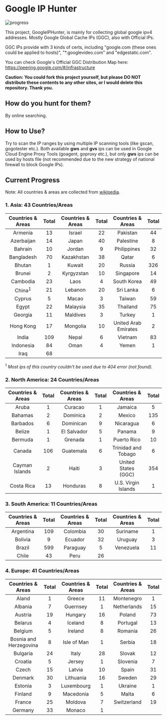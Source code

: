 # Google IP Hunter

![progress](http://progressed.io/bar/61?title=progress)

This project, GoogleIPHunter, is mainly for collecting global google ipv4 addresses. Mostly Google Global Cache IPs (GGC), also with Official IPs.

GGC IPs provide with 3 kinds of certs, including "google.com (these ones could be applied to hosts)", "*.googlevideo.com" and "edgestatic.com".

You can check Google's Official GGC Distribution Map here: https://peering.google.com/#/infrastructure

**Caution: You could fork this project yourself, but please DO NOT distribute these contents to any other sites, or I would delete this repository. Thank you.**

## How do you hunt for them?

By online searching.

## How to Use?

Try to scan the IP ranges by using multiple IP scanning tools (like gscan, gogotester etc.). Both available **gws** and **gvs** ips can be used in Google Cloud Engine Proxy Tools (goagent, goproxy etc.), but only **gws** ips can be used by hosts file (not recommended due to the new strategy of national firewall to block Google IPs).

## Current Progress

Note: All countries & areas are collected from [wikipedia](https://en.wikipedia.org/wiki/List_of_sovereign_states_and_dependent_territories_by_continent).

### 1. Asia: 43 Countries/Areas

| Countries & Areas | Total | Countries & Areas | Total | Countries & Areas | Total |
| :---: | :---: | :---: | :---: | :---: | :---: |
| Armenia		| 13 | Israel		| 22 | Pakistan			| 44 |
| Azerbaijan		| 14 | Japan		| 40 | Palestine		| 8  |
| Bahrain		| 10 | Jordan		|  9 | Philippines		| 32 |
| Bangladesh		| 70 | Kazakhstan	| 38 | Qatar			|  6 |
| Bhutan		|  1 | Kuwait		| 20 | Russia			| 326 |
| Brunei		|  2 | Kyrgyzstan	| 10 | Singapore		| 14 |
| Cambodia		| 23 | Laos		|  4 | South Korea		| 49 |
| China<sup>1</sup>	| 21 | Lebanon		| 20 | Sri Lanka		|  6 |
| Cyprus		| 5  | Macao		|  3 | Taiwan			| 59 |
| Egypt			| 22 | Malaysia		| 35 | Thailand			| 75 |
| Georgia		| 11 | Maldives		|  3 | Turkey			|  1 |
| Hong Kong		| 17 | Mongolia		| 10 | United Arab Emirates	 | 2 |
| India			| 109 | Nepal		|  6 | Vietnam			| 83 |
| Indonesia		| 84 | Oman		|  4 | Yemen			|  1 |
| Iraq			| 68 |

<sup>1</sup> *Most ips of this country couldn't be used due to 404 error (not found).*

### 2. North America: 24 Countries/Areas

| Countries & Areas | Total | Countries & Areas | Total | Countries & Areas | Total |
| :---: | :---: | :---: | :---: | :---: | :---: |
| Aruba		| 1 | Curacao		| 1 | Jamaica		 | 5 |
| Bahamas	| 2 | Dominica		| 2 | Mexico		 | 135 |
| Barbados	| 6 | Dominican		| 9 | Nicaragua		 | 6 |
| Belize	| 1 | EI Salvador	| 5 | Panama		 | 9 |
| Bermuda	| 1 | Grenada		| 1 | Puerto Rico	 | 10 |
| Canada	| 106 | Guatemala	| 6 | Trinidad and Tobago| 6 |
| Cayman Islands| 2 | Haiti		| 3 | United States (GGC)| 354 |
| Costa Rica	| 13 | Honduras		| 8 | U.S. Virgin Islands| 1 |

### 3. South America: 11 Countries/Areas

| Countries & Areas | Total | Countries & Areas | Total | Countries & Areas | Total |
| :---: | :---: | :---: | :---: | :---: | :---: |
| Argentina	| 109 | Colombia	| 30 | Suriname	| 1 |
| Bolivia	| 9 | Ecuador		| 32 | Uruguay	| 3 |
| Brazil	| 599 | Paraguay	| 5 | Venezuela	| 11 |
| Chile		| 43 | Peru		| 26 |

### 4. Europe: 41 Countries/Areas

| Countries & Areas | Total | Countries & Areas | Total | Countries & Areas | Total |
| :---: | :---: | :---: | :---: | :---: | :---: |
| Aland			| 1 | Greece	| 11 | Montenegro	| 1 |
| Albania		| 7 | Guernsey	| 1 | Netherlands	| 15 |
| Austria		| 19 | Hungary	| 16 | Poland		| 73 |
| Belarus		| 4 | Iceland	| 8 | Portugal		| 13 |
| Belgium		| 5 | Ireland	| 8 | Romania		| 26 |
| Bosnia and Herzegovina		| 8 | Isle of Man	| 1 | Serbia		| 18 |
| Bulgaria		| 24 | Italy	| 28 | Slovak		| 12 |
| Croatia	| 5 | Jersey		| 1 | Slovenia		| 7 |
| Czech		| 15 | Latvia		| 10 | Spain		| 31 |
| Denmark		| 30 | Lithuania	| 16 | Sweden	| 29 |
| Estonia		| 3 | Luxembourg	| 1 | Ukraine	| 1 |
| Finland		| 9 | Macedonia		| 5 | Malta		| 6 |
| France		| 25 | Moldova		| 7 | Switzerland	| 19 |
| Germany		| 33 | Monaco		| 1 |